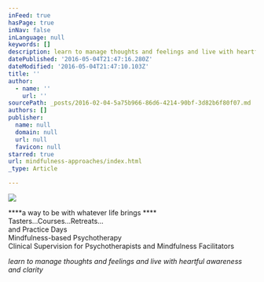 ```yaml
---
inFeed: true
hasPage: true
inNav: false
inLanguage: null
keywords: []
description: learn to manage thoughts and feelings and live with heartful awareness and clarity
datePublished: '2016-05-04T21:47:16.280Z'
dateModified: '2016-05-04T21:47:10.103Z'
title: ''
author:
  - name: ''
    url: ''
sourcePath: _posts/2016-02-04-5a75b966-86d6-4214-90bf-3d82b6f80f07.md
authors: []
publisher:
  name: null
  domain: null
  url: null
  favicon: null
starred: true
url: mindfulness-approaches/index.html
_type: Article

---
```

![](https://the-grid-user-content.s3-us-west-2.amazonaws.com/5447b173-302f-4ad8-92a8-d30c09683a73.jpg)

****a way to be with whatever life brings ****  
Tasters...Courses...Retreats...  
and Practice Days  
Mindfulness-based Psychotherapy   
Clinical Supervision for Psychotherapists and Mindfulness Facilitators

_learn to manage thoughts and feelings and live with heartful awareness and clarity_